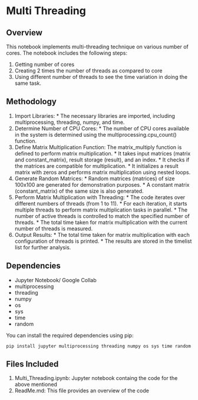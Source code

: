 # Multi Threading

## Overview

This notebook implements multi-threading technique on various number of cores.
The notebook includes the following steps:

  1. Getting number of cores
  2. Creating 2 times the number of threads as compared to core
  3. Using different number of threads to see the time variation in doing the same task.

## Methodology

  1. Import Libraries:
    * The necessary libraries are imported, including multiprocessing, threading, numpy, and time.
  2. Determine Number of CPU Cores:
    * The number of CPU cores available in the system is determined using the multiprocessing.cpu_count() function.
  3. Define Matrix Multiplication Function:
    The matrix_multiply function is defined to perform matrix multiplication.
    * It takes input matrices (matrix and constant_matrix), result storage (result), and an index.
    * It checks if the matrices are compatible for multiplication.
    * It initializes a result matrix with zeros and performs matrix multiplication using nested loops.
  4. Generate Random Matrices:
    * Random matrices (matrices) of size 100x100 are generated for demonstration purposes.
    * A constant matrix (constant_matrix) of the same size is also generated.
  5. Perform Matrix Multiplication with Threading:
    * The code iterates over different numbers of threads (from 1 to 11).
    * For each iteration, it starts multiple threads to perform matrix multiplication tasks in parallel.
    * The number of active threads is controlled to match the specified number of threads.
    * The total time taken for matrix multiplication with the current number of threads is measured.
  6. Output Results:
    * The total time taken for matrix multiplication with each configuration of threads is printed.
    * The results are stored in the timelist list for further analysis.


## Dependencies
  
  * Jupyter Notebook/ Google Collab
  * multiprocessing
  * threading
  * numpy
  * os
  * sys
  * time
  * random

You can install the required dependencies using pip:
```
pip install jupyter multiprocessing threading numpy os sys time random
```

## Files Included 

  1. Multi_Threading.ipynb: Jupyter notebook containg the code for the above mentioned
  1. ReadMe.md: This file provides an overview of the code
     
